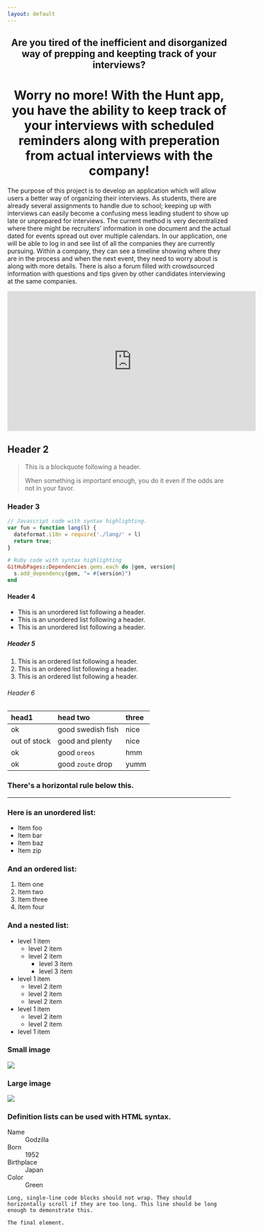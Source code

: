 ```yaml
---
layout: default
---
```

<center> <h2> Are you tired of the inefficient and disorganized way of prepping and keepting track of your interviews? </h3> </center>

<center> <h1> Worry no more! With the Hunt app, you have the ability to keep track of your interviews with scheduled reminders along with preperation from actual interviews with the company! </h2> </center>

The purpose of this project is to develop an application which will allow users a better way of organizing their interviews. As students, there are already several assignments to handle due to school; keeping up with interviews can easily become a confusing mess leading student to show up late or unprepared for interviews. The current method is very decentralized where there might be recruiters’ information in one document and the actual dated for events spread out over multiple calendars. In our application, one will be able to log in and see list of all the companies they are currently pursuing. Within a company, they can see a timeline showing where they are in the process and when the next event, they need to worry about is along with more details. There is also a forum filled with crowdsourced information with questions and tips given by other candidates interviewing at the same companies.

<iframe width="560" height="315" src="https://www.youtube.com/embed/4FnveHiDEYk" frameborder="0" allow="accelerometer; autoplay; encrypted-media; gyroscope; picture-in-picture" allowfullscreen></iframe>




## [](#header-2)Header 2

> This is a blockquote following a header.
>
> When something is important enough, you do it even if the odds are not in your favor.

### [](#header-3)Header 3

```js
// Javascript code with syntax highlighting.
var fun = function lang(l) {
  dateformat.i18n = require('./lang/' + l)
  return true;
}
```

```ruby
# Ruby code with syntax highlighting
GitHubPages::Dependencies.gems.each do |gem, version|
  s.add_dependency(gem, "= #{version}")
end
```

#### [](#header-4)Header 4

*   This is an unordered list following a header.
*   This is an unordered list following a header.
*   This is an unordered list following a header.

##### [](#header-5)Header 5

1.  This is an ordered list following a header.
2.  This is an ordered list following a header.
3.  This is an ordered list following a header.

###### [](#header-6)Header 6

| head1        | head two          | three |
|:-------------|:------------------|:------|
| ok           | good swedish fish | nice  |
| out of stock | good and plenty   | nice  |
| ok           | good `oreos`      | hmm   |
| ok           | good `zoute` drop | yumm  |

### There's a horizontal rule below this.

* * *

### Here is an unordered list:

*   Item foo
*   Item bar
*   Item baz
*   Item zip

### And an ordered list:

1.  Item one
1.  Item two
1.  Item three
1.  Item four

### And a nested list:

- level 1 item
  - level 2 item
  - level 2 item
    - level 3 item
    - level 3 item
- level 1 item
  - level 2 item
  - level 2 item
  - level 2 item
- level 1 item
  - level 2 item
  - level 2 item
- level 1 item

### Small image

![](https://assets-cdn.github.com/images/icons/emoji/octocat.png)

### Large image

![](https://guides.github.com/activities/hello-world/branching.png)


### Definition lists can be used with HTML syntax.

<dl>
<dt>Name</dt>
<dd>Godzilla</dd>
<dt>Born</dt>
<dd>1952</dd>
<dt>Birthplace</dt>
<dd>Japan</dd>
<dt>Color</dt>
<dd>Green</dd>
</dl>

```
Long, single-line code blocks should not wrap. They should horizontally scroll if they are too long. This line should be long enough to demonstrate this.
```

```
The final element.
```
